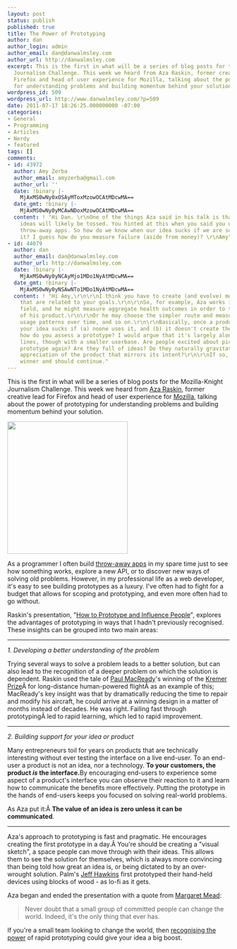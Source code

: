 ```yaml
---
layout: post
status: publish
published: true
title: The Power of Prototyping
author: dan
author_login: admin
author_email: dan@danwalmsley.com
author_url: http://danwalmsley.com
excerpt: This is the first in what will be a series of blog posts for the Mozilla-Knight
  Journalism Challenge. This week we heard from Aza Raskin, former creative lead for
  Firefox and head of user experience for Mozilla, talking about the power of prototyping
  for understanding problems and building momentum behind your solution.
wordpress_id: 509
wordpress_url: http://www.danwalmsley.com/?p=509
date: 2011-07-17 18:26:25.000000000 -07:00
categories:
- General
- Programming
- Articles
- Nerdy
- featured
tags: []
comments:
- id: 43972
  author: Amy Zerba
  author_email: amyzerba@gmail.com
  author_url: ''
  date: !binary |-
    MjAxMS0wNy0xOSAyMToxMzowOCAtMDcwMA==
  date_gmt: !binary |-
    MjAxMS0wNy0yMCAwNDoxMzowOCAtMDcwMA==
  content: ! "Hi Dan. \r\nOne of the things Aza said in his talk is that our first
    ideas will likely be tossed. You hinted at this when you said you often build
    throw-away apps. So how do we know when our idea sucks if we are so attached to
    it? I guess how do you measure failure (aside from money)? \r\nAmy"
- id: 44079
  author: dan
  author_email: dan@danwalmsley.com
  author_url: http://danwalmsley.com
  date: !binary |-
    MjAxMS0wNy0yNCAyMjo1MDo1NyAtMDcwMA==
  date_gmt: !binary |-
    MjAxMS0wNy0yNSAwNTo1MDo1NyAtMDcwMA==
  content: ! "Hi Amy,\r\n\r\nI think you have to create (and evolve) measures of success
    that are related to your goals.\r\n\r\nSo, for example, Aza works in the health
    field, and he might measure aggregate health outcomes in order to test the effectiveness
    of his product.\r\n\r\nOr he may choose the simpler route and measure adoption,
    usage patterns over time, and so on.\r\n\r\nBasically, once a product is launched,
    your idea sucks if (a) noone uses it, and (b) it doesn't create the desired outcome.\r\n\r\nBut
    how do you assess a prototype? I would argue that it's largely along the same
    lines, though with a smaller userbase. Are people excited about picking up the
    prototype again? Are they full of ideas? Do they naturally gravitate towards an
    appreciation of the product that mirrors its intent?\r\n\r\nIf so, you're on a
    winner and should continue."
---
```

This is the first in what will be a series of blog posts for the Mozilla-Knight Journalism Challenge. This week we heard from <a href="http://www.azarask.in/blog/" target="_blank">Aza Raskin</a>, former creative lead for Firefox and head of user experience for <a href="http://mozilla.com" target="_blank">Mozilla</a>, talking about the power of prototyping for understanding problems and building momentum behind your solution.

<a href="https://picasaweb.google.com/goldsounds/UnlockingVideo?authkey=Gv1sRgCP690om2p67vsAE&amp;pli=1#5615321524278144370"><img class="size-medium wp-image-522" title="mockup" src="http://www.danwalmsley.com/wp-content/uploads/2011/07/mockup-273x300.jpg" alt="" width="273" height="300" align="center" /></a>

As a programmer I often build <a href="https://github.com/gravityrail">throw-away apps</a> in my spare time just to see how something works, explore a new API, or to discover new ways of solving old problems. However, in my professional life as a web developer, it's easy to see building prototypes as a luxury. I've often had to fight for a budget that allows for scoping and prototyping, and even more often had to go without.

Raskin's presentation, "<a href="http://www.azarask.in/blog/post/how-to-prototype-and-influence-people/">How to Prototype and Influence People</a>", explores the advantages of prototyping in ways that I hadn't previously recognised. These insights can be grouped into two main areas:

<hr />

<em>1. Developing a better understanding of the problem</em>

Trying several ways to solve a problem leads to a better solution, but can also lead to the recognition of a deeper problem on which the solution is dependent. Raskin used the tale of <a href="http://en.wikipedia.org/wiki/Paul_MacCready">Paul MacReady</a>'s winning of the <a href="http://en.wikipedia.org/wiki/Kremer_prize">Kremer Prize</a>&Acirc;&nbsp;for long-distance human-powered flight&Acirc;&nbsp;as an example of this; MacReady's key insight was that by dramatically reducing the time to repair and modify his aircraft, he could arrive at a winning design in a matter of months instead of decades. He was right. Failing fast through prototyping&Acirc;&nbsp;led to rapid learning, which led to rapid improvement.

<hr />

<em>2. Building support for your idea or product</em>

Many entrepreneurs toil for years on products that are technically interesting without ever testing the interface on a live end-user. To an end-user a product is not an idea, nor a technology. <strong>To your customers, the product <em>is </em>the interface.</strong>By encouraging end-users to experience some aspect of a product's interface you can observe their reaction to it and learn how to communicate the benefits more effectively. Putting the prototype in the hands of end-users keeps you focused on solving real-world problems.

As Aza put it:&Acirc;&nbsp;<strong>The value of an idea is zero unless it can be communicated</strong>.

<hr />

Aza's approach to prototyping is fast and pragmatic. He encourages creating the first prototype in a day.&Acirc;&nbsp;You're should be creating a "visual sketch", a space people can move through with their ideas. This allows them to see the solution for themselves, which is always more convincing than being told how great an idea is, or being dictated to by an over-wrought solution. Palm's <a href="http://en.wikipedia.org/wiki/Jeff_Hawkins">Jeff Hawkins</a> first prototyped their hand-held devices using blocks of wood - as lo-fi as it gets.

Aza began and ended the presentation with a quote from <a href="http://en.wikipedia.org/wiki/Margaret_Mead">Margaret Mead</a>:
<blockquote>Never doubt that a small group of committed people can change the world. Indeed, it's the only thing that ever has.</blockquote>
If you're a small team looking to change the world, then <a href="http://www.azarask.in/blog/post/how-to-prototype-and-influence-people/">recognising the power</a> of rapid prototyping could give your idea a big boost.
